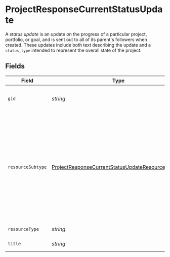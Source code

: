 # ProjectResponseCurrentStatusUpdate

A *status update* is an update on the progress of a particular project, portfolio, or goal, and is sent out to all of its parent's followers when created. These updates include both text describing the update and a `status_type` intended to represent the overall state of the project.


## Fields

| Field                                                                                                                                                                                                                                                                      | Type                                                                                                                                                                                                                                                                       | Required                                                                                                                                                                                                                                                                   | Description                                                                                                                                                                                                                                                                | Example                                                                                                                                                                                                                                                                    |
| -------------------------------------------------------------------------------------------------------------------------------------------------------------------------------------------------------------------------------------------------------------------------- | -------------------------------------------------------------------------------------------------------------------------------------------------------------------------------------------------------------------------------------------------------------------------- | -------------------------------------------------------------------------------------------------------------------------------------------------------------------------------------------------------------------------------------------------------------------------- | -------------------------------------------------------------------------------------------------------------------------------------------------------------------------------------------------------------------------------------------------------------------------- | -------------------------------------------------------------------------------------------------------------------------------------------------------------------------------------------------------------------------------------------------------------------------- |
| `gid`                                                                                                                                                                                                                                                                      | *string*                                                                                                                                                                                                                                                                   | :heavy_minus_sign:                                                                                                                                                                                                                                                         | Globally unique identifier of the resource, as a string.                                                                                                                                                                                                                   | 12345                                                                                                                                                                                                                                                                      |
| `resourceSubtype`                                                                                                                                                                                                                                                          | [ProjectResponseCurrentStatusUpdateResourceSubtype](../../models/shared/projectresponsecurrentstatusupdateresourcesubtype.md)                                                                                                                                              | :heavy_minus_sign:                                                                                                                                                                                                                                                         | The subtype of this resource. Different subtypes retain many of the same fields and behavior, but may render differently in Asana or represent resources with different semantic meaning.<br/>The `resource_subtype`s for `status` objects represent the type of their parent. | project_status_update                                                                                                                                                                                                                                                      |
| `resourceType`                                                                                                                                                                                                                                                             | *string*                                                                                                                                                                                                                                                                   | :heavy_minus_sign:                                                                                                                                                                                                                                                         | The base type of this resource.                                                                                                                                                                                                                                            | task                                                                                                                                                                                                                                                                       |
| `title`                                                                                                                                                                                                                                                                    | *string*                                                                                                                                                                                                                                                                   | :heavy_minus_sign:                                                                                                                                                                                                                                                         | The title of the status update.                                                                                                                                                                                                                                            | Status Update - Jun 15                                                                                                                                                                                                                                                     |